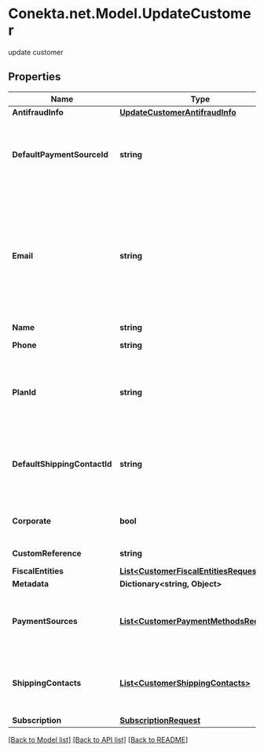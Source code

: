 # Conekta.net.Model.UpdateCustomer
update customer

## Properties

Name | Type | Description | Notes
------------ | ------------- | ------------- | -------------
**AntifraudInfo** | [**UpdateCustomerAntifraudInfo**](UpdateCustomerAntifraudInfo.md) |  | [optional] 
**DefaultPaymentSourceId** | **string** | It is a parameter that allows to identify in the response, the Conekta ID of a payment method (payment_id) | [optional] 
**Email** | **string** | An email address is a series of customizable characters followed by a universal Internet symbol, the at symbol (@), the name of a host server, and a web domain ending (.mx, .com, .org, . net, etc). | [optional] 
**Name** | **string** | Client&#39;s name | [optional] 
**Phone** | **string** | Is the customer&#39;s phone number | [optional] 
**PlanId** | **string** | Contains the ID of a plan, which could together with name, email and phone create a client directly to a subscription | [optional] 
**DefaultShippingContactId** | **string** | It is a parameter that allows to identify in the response, the Conekta ID of the shipping address (shipping_contact) | [optional] 
**Corporate** | **bool** | It is a value that allows identifying if the email is corporate or not. | [optional] [default to false]
**CustomReference** | **string** | It is an undefined value. | [optional] 
**FiscalEntities** | [**List&lt;CustomerFiscalEntitiesRequest&gt;**](CustomerFiscalEntitiesRequest.md) |  | [optional] 
**Metadata** | **Dictionary&lt;string, Object&gt;** |  | [optional] 
**PaymentSources** | [**List&lt;CustomerPaymentMethodsRequest&gt;**](CustomerPaymentMethodsRequest.md) | Contains details of the payment methods that the customer has active or has used in Conekta | [optional] 
**ShippingContacts** | [**List&lt;CustomerShippingContacts&gt;**](CustomerShippingContacts.md) | Contains the detail of the shipping addresses that the client has active or has used in Conekta | [optional] 
**Subscription** | [**SubscriptionRequest**](SubscriptionRequest.md) |  | [optional] 

[[Back to Model list]](../README.md#documentation-for-models) [[Back to API list]](../README.md#documentation-for-api-endpoints) [[Back to README]](../README.md)

